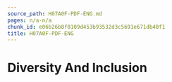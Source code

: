 ```yaml
---
source_path: H07A0F-PDF-ENG.md
pages: n/a-n/a
chunk_id: e06b26b8f0109d453b93532d3c5691e671db40f1
title: H07A0F-PDF-ENG
---
```

# Diversity And Inclusion
